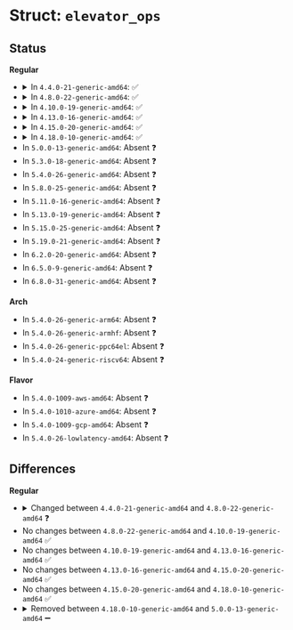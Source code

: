 # Struct: <code>elevator_ops</code>

## Status
<b>Regular</b>
<ul>
<li>
<details>
<summary>In <code>4.4.0-21-generic-amd64</code>: ✅</summary>

```c
struct elevator_ops {
    elevator_merge_fn * elevator_merge_fn;
    elevator_merged_fn * elevator_merged_fn;
    elevator_merge_req_fn * elevator_merge_req_fn;
    elevator_allow_merge_fn * elevator_allow_merge_fn;
    elevator_bio_merged_fn * elevator_bio_merged_fn;
    elevator_dispatch_fn * elevator_dispatch_fn;
    elevator_add_req_fn * elevator_add_req_fn;
    elevator_activate_req_fn * elevator_activate_req_fn;
    elevator_deactivate_req_fn * elevator_deactivate_req_fn;
    elevator_completed_req_fn * elevator_completed_req_fn;
    elevator_request_list_fn * elevator_former_req_fn;
    elevator_request_list_fn * elevator_latter_req_fn;
    elevator_init_icq_fn * elevator_init_icq_fn;
    elevator_exit_icq_fn * elevator_exit_icq_fn;
    elevator_set_req_fn * elevator_set_req_fn;
    elevator_put_req_fn * elevator_put_req_fn;
    elevator_may_queue_fn * elevator_may_queue_fn;
    elevator_init_fn * elevator_init_fn;
    elevator_exit_fn * elevator_exit_fn;
    elevator_registered_fn * elevator_registered_fn;
}
```
</details>
</li>
<li>
<details>
<summary>In <code>4.8.0-22-generic-amd64</code>: ✅</summary>

```c
struct elevator_ops {
    elevator_merge_fn * elevator_merge_fn;
    elevator_merged_fn * elevator_merged_fn;
    elevator_merge_req_fn * elevator_merge_req_fn;
    elevator_allow_bio_merge_fn * elevator_allow_bio_merge_fn;
    elevator_allow_rq_merge_fn * elevator_allow_rq_merge_fn;
    elevator_bio_merged_fn * elevator_bio_merged_fn;
    elevator_dispatch_fn * elevator_dispatch_fn;
    elevator_add_req_fn * elevator_add_req_fn;
    elevator_activate_req_fn * elevator_activate_req_fn;
    elevator_deactivate_req_fn * elevator_deactivate_req_fn;
    elevator_completed_req_fn * elevator_completed_req_fn;
    elevator_request_list_fn * elevator_former_req_fn;
    elevator_request_list_fn * elevator_latter_req_fn;
    elevator_init_icq_fn * elevator_init_icq_fn;
    elevator_exit_icq_fn * elevator_exit_icq_fn;
    elevator_set_req_fn * elevator_set_req_fn;
    elevator_put_req_fn * elevator_put_req_fn;
    elevator_may_queue_fn * elevator_may_queue_fn;
    elevator_init_fn * elevator_init_fn;
    elevator_exit_fn * elevator_exit_fn;
    elevator_registered_fn * elevator_registered_fn;
}
```
</details>
</li>
<li>
<details>
<summary>In <code>4.10.0-19-generic-amd64</code>: ✅</summary>

```c
struct elevator_ops {
    elevator_merge_fn * elevator_merge_fn;
    elevator_merged_fn * elevator_merged_fn;
    elevator_merge_req_fn * elevator_merge_req_fn;
    elevator_allow_bio_merge_fn * elevator_allow_bio_merge_fn;
    elevator_allow_rq_merge_fn * elevator_allow_rq_merge_fn;
    elevator_bio_merged_fn * elevator_bio_merged_fn;
    elevator_dispatch_fn * elevator_dispatch_fn;
    elevator_add_req_fn * elevator_add_req_fn;
    elevator_activate_req_fn * elevator_activate_req_fn;
    elevator_deactivate_req_fn * elevator_deactivate_req_fn;
    elevator_completed_req_fn * elevator_completed_req_fn;
    elevator_request_list_fn * elevator_former_req_fn;
    elevator_request_list_fn * elevator_latter_req_fn;
    elevator_init_icq_fn * elevator_init_icq_fn;
    elevator_exit_icq_fn * elevator_exit_icq_fn;
    elevator_set_req_fn * elevator_set_req_fn;
    elevator_put_req_fn * elevator_put_req_fn;
    elevator_may_queue_fn * elevator_may_queue_fn;
    elevator_init_fn * elevator_init_fn;
    elevator_exit_fn * elevator_exit_fn;
    elevator_registered_fn * elevator_registered_fn;
}
```
</details>
</li>
<li>
<details>
<summary>In <code>4.13.0-16-generic-amd64</code>: ✅</summary>

```c
struct elevator_ops {
    elevator_merge_fn * elevator_merge_fn;
    elevator_merged_fn * elevator_merged_fn;
    elevator_merge_req_fn * elevator_merge_req_fn;
    elevator_allow_bio_merge_fn * elevator_allow_bio_merge_fn;
    elevator_allow_rq_merge_fn * elevator_allow_rq_merge_fn;
    elevator_bio_merged_fn * elevator_bio_merged_fn;
    elevator_dispatch_fn * elevator_dispatch_fn;
    elevator_add_req_fn * elevator_add_req_fn;
    elevator_activate_req_fn * elevator_activate_req_fn;
    elevator_deactivate_req_fn * elevator_deactivate_req_fn;
    elevator_completed_req_fn * elevator_completed_req_fn;
    elevator_request_list_fn * elevator_former_req_fn;
    elevator_request_list_fn * elevator_latter_req_fn;
    elevator_init_icq_fn * elevator_init_icq_fn;
    elevator_exit_icq_fn * elevator_exit_icq_fn;
    elevator_set_req_fn * elevator_set_req_fn;
    elevator_put_req_fn * elevator_put_req_fn;
    elevator_may_queue_fn * elevator_may_queue_fn;
    elevator_init_fn * elevator_init_fn;
    elevator_exit_fn * elevator_exit_fn;
    elevator_registered_fn * elevator_registered_fn;
}
```
</details>
</li>
<li>
<details>
<summary>In <code>4.15.0-20-generic-amd64</code>: ✅</summary>

```c
struct elevator_ops {
    elevator_merge_fn * elevator_merge_fn;
    elevator_merged_fn * elevator_merged_fn;
    elevator_merge_req_fn * elevator_merge_req_fn;
    elevator_allow_bio_merge_fn * elevator_allow_bio_merge_fn;
    elevator_allow_rq_merge_fn * elevator_allow_rq_merge_fn;
    elevator_bio_merged_fn * elevator_bio_merged_fn;
    elevator_dispatch_fn * elevator_dispatch_fn;
    elevator_add_req_fn * elevator_add_req_fn;
    elevator_activate_req_fn * elevator_activate_req_fn;
    elevator_deactivate_req_fn * elevator_deactivate_req_fn;
    elevator_completed_req_fn * elevator_completed_req_fn;
    elevator_request_list_fn * elevator_former_req_fn;
    elevator_request_list_fn * elevator_latter_req_fn;
    elevator_init_icq_fn * elevator_init_icq_fn;
    elevator_exit_icq_fn * elevator_exit_icq_fn;
    elevator_set_req_fn * elevator_set_req_fn;
    elevator_put_req_fn * elevator_put_req_fn;
    elevator_may_queue_fn * elevator_may_queue_fn;
    elevator_init_fn * elevator_init_fn;
    elevator_exit_fn * elevator_exit_fn;
    elevator_registered_fn * elevator_registered_fn;
}
```
</details>
</li>
<li>
<details>
<summary>In <code>4.18.0-10-generic-amd64</code>: ✅</summary>

```c
struct elevator_ops {
    elevator_merge_fn * elevator_merge_fn;
    elevator_merged_fn * elevator_merged_fn;
    elevator_merge_req_fn * elevator_merge_req_fn;
    elevator_allow_bio_merge_fn * elevator_allow_bio_merge_fn;
    elevator_allow_rq_merge_fn * elevator_allow_rq_merge_fn;
    elevator_bio_merged_fn * elevator_bio_merged_fn;
    elevator_dispatch_fn * elevator_dispatch_fn;
    elevator_add_req_fn * elevator_add_req_fn;
    elevator_activate_req_fn * elevator_activate_req_fn;
    elevator_deactivate_req_fn * elevator_deactivate_req_fn;
    elevator_completed_req_fn * elevator_completed_req_fn;
    elevator_request_list_fn * elevator_former_req_fn;
    elevator_request_list_fn * elevator_latter_req_fn;
    elevator_init_icq_fn * elevator_init_icq_fn;
    elevator_exit_icq_fn * elevator_exit_icq_fn;
    elevator_set_req_fn * elevator_set_req_fn;
    elevator_put_req_fn * elevator_put_req_fn;
    elevator_may_queue_fn * elevator_may_queue_fn;
    elevator_init_fn * elevator_init_fn;
    elevator_exit_fn * elevator_exit_fn;
    elevator_registered_fn * elevator_registered_fn;
}
```
</details>
</li>
<li>
In <code>5.0.0-13-generic-amd64</code>: Absent ❓
</li>
<li>
In <code>5.3.0-18-generic-amd64</code>: Absent ❓
</li>
<li>
In <code>5.4.0-26-generic-amd64</code>: Absent ❓
</li>
<li>
In <code>5.8.0-25-generic-amd64</code>: Absent ❓
</li>
<li>
In <code>5.11.0-16-generic-amd64</code>: Absent ❓
</li>
<li>
In <code>5.13.0-19-generic-amd64</code>: Absent ❓
</li>
<li>
In <code>5.15.0-25-generic-amd64</code>: Absent ❓
</li>
<li>
In <code>5.19.0-21-generic-amd64</code>: Absent ❓
</li>
<li>
In <code>6.2.0-20-generic-amd64</code>: Absent ❓
</li>
<li>
In <code>6.5.0-9-generic-amd64</code>: Absent ❓
</li>
<li>
In <code>6.8.0-31-generic-amd64</code>: Absent ❓
</li>
</ul>
<b>Arch</b>
<ul>
<li>
In <code>5.4.0-26-generic-arm64</code>: Absent ❓
</li>
<li>
In <code>5.4.0-26-generic-armhf</code>: Absent ❓
</li>
<li>
In <code>5.4.0-26-generic-ppc64el</code>: Absent ❓
</li>
<li>
In <code>5.4.0-24-generic-riscv64</code>: Absent ❓
</li>
</ul>
<b>Flavor</b>
<ul>
<li>
In <code>5.4.0-1009-aws-amd64</code>: Absent ❓
</li>
<li>
In <code>5.4.0-1010-azure-amd64</code>: Absent ❓
</li>
<li>
In <code>5.4.0-1009-gcp-amd64</code>: Absent ❓
</li>
<li>
In <code>5.4.0-26-lowlatency-amd64</code>: Absent ❓
</li>
</ul>

## Differences
<b>Regular</b>
<ul>
<li>
<details>
<summary>Changed between <code>4.4.0-21-generic-amd64</code> and <code>4.8.0-22-generic-amd64</code> ❓</summary>
<ul>
<li>
<b>Field added. </b>
<code>elevator_allow_bio_merge_fn * elevator_allow_bio_merge_fn</code>
</li>
<li>
<b>Field added. </b>
<code>elevator_allow_rq_merge_fn * elevator_allow_rq_merge_fn</code>
</li>
<li>
<b>Field removed. </b>
<code>elevator_allow_merge_fn * elevator_allow_merge_fn</code>
</li>
</ul>
</details>
</li>
<li>
No changes between <code>4.8.0-22-generic-amd64</code> and <code>4.10.0-19-generic-amd64</code> ✅
</li>
<li>
No changes between <code>4.10.0-19-generic-amd64</code> and <code>4.13.0-16-generic-amd64</code> ✅
</li>
<li>
No changes between <code>4.13.0-16-generic-amd64</code> and <code>4.15.0-20-generic-amd64</code> ✅
</li>
<li>
No changes between <code>4.15.0-20-generic-amd64</code> and <code>4.18.0-10-generic-amd64</code> ✅
</li>
<li>
<details>
<summary>Removed between <code>4.18.0-10-generic-amd64</code> and <code>5.0.0-13-generic-amd64</code> ➖</summary>

```c
struct elevator_ops {
    elevator_merge_fn * elevator_merge_fn;
    elevator_merged_fn * elevator_merged_fn;
    elevator_merge_req_fn * elevator_merge_req_fn;
    elevator_allow_bio_merge_fn * elevator_allow_bio_merge_fn;
    elevator_allow_rq_merge_fn * elevator_allow_rq_merge_fn;
    elevator_bio_merged_fn * elevator_bio_merged_fn;
    elevator_dispatch_fn * elevator_dispatch_fn;
    elevator_add_req_fn * elevator_add_req_fn;
    elevator_activate_req_fn * elevator_activate_req_fn;
    elevator_deactivate_req_fn * elevator_deactivate_req_fn;
    elevator_completed_req_fn * elevator_completed_req_fn;
    elevator_request_list_fn * elevator_former_req_fn;
    elevator_request_list_fn * elevator_latter_req_fn;
    elevator_init_icq_fn * elevator_init_icq_fn;
    elevator_exit_icq_fn * elevator_exit_icq_fn;
    elevator_set_req_fn * elevator_set_req_fn;
    elevator_put_req_fn * elevator_put_req_fn;
    elevator_may_queue_fn * elevator_may_queue_fn;
    elevator_init_fn * elevator_init_fn;
    elevator_exit_fn * elevator_exit_fn;
    elevator_registered_fn * elevator_registered_fn;
}
```
</details>
</li>
</ul>
